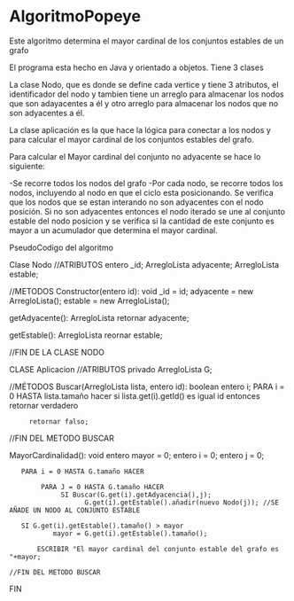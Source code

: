 # AlgoritmoPopeye

Este algoritmo determina el mayor cardinal de los conjuntos estables de un grafo

El programa esta hecho en Java y orientado a objetos. Tiene 3 clases

La clase Nodo, que es donde se define cada vertice y tiene 3 atributos, el identificador del nodo y tambien tiene un arreglo para almacenar los nodos que son adayacentes a él y otro arreglo para almacenar los nodos que no son adyacentes a él.

La clase aplicación es la que hace la lógica para conectar a los nodos y para calcular el mayor cardinal de los conjuntos estables del grafo. 

Para calcular el Mayor cardinal del conjunto no adyacente se hace lo siguiente:

-Se recorre todos los nodos del grafo
-Por cada nodo, se recorre todos los nodos, incluyendo al nodo en que el ciclo esta posicionando. Se verifica que los nodos que se estan interando no son adyacentes con el nodo posición. Si no son adyacentes entonces el nodo iterado se une al conjunto estable del nodo posicion y se verifica si la cantidad de este conjunto es mayor a un acumulador que determina el mayor cardinal.


PseudoCodigo del algoritmo

Clase Nodo
 //ATRIBUTOS
 entero _id;
 ArregloLista<Nodo> adyacente;
 ArregloLista<Nodo> estable;
 
  //METODOS
  Constructor(entero id): void
       _id = id;
       adyacente = new ArregloLista<Nodo>();
       estable = new ArregloLista<Nodo>();
       
  
  getAdyacente(): ArregloLista<Nodo>
              retornar adyacente;
              
  getEstable(): ArregloLista<Nodo>
              reornar estable;
              
//FIN DE LA CLASE NODO

CLASE Aplicacion
  //ATRIBUTOS
  privado ArregloLista<Nodo> G;
   
  //MÉTODOS
  Buscar(ArregloLista lista, entero id): boolean
       entero i;
       PARA i = 0 HASTA lista.tamaño hacer
            si lista.get(i).getId() es igual id entonces
                  retornar verdadero
         
         retornar falso;
   //FIN DEL METODO BUSCAR
   
   MayorCardinalidad(): void
       entero mayor = 0;
       entero i = 0;
       entero j = 0;
       
       PARA i = 0 HASTA G.tamaño HACER
            
            PARA J = 0 HASTA G.tamaño HACER
                 SI Buscar(G.get(i).getAdyacencia(),j);
                       G.get(i).getEstable().añadir(nuevo Nodo(j)); //SE AÑADE UN NODO AL CONJUNTO ESTABLE
                       
       SI G.get(i).getEstable().tamaño() > mayor 
               mayor = G.get(i).getEstable().tamaño();
               
           ESCRIBIR "El mayor cardinal del conjunto estable del grafo es "+mayor;
           
    //FIN DEL METODO BUSCAR
    
FIN



